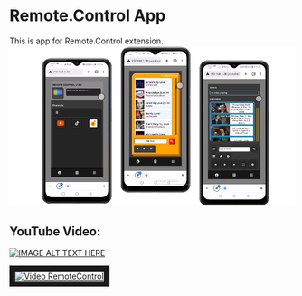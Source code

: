 # Remote.Control App

This is app for Remote.Control extension.
![alt text](https://github.com/itreums/remote.local/blob/master/assets/img/png/3apps.png?raw=true)

## YouTube Video:

[![IMAGE ALT TEXT HERE](https://i.ytimg.com/vi/jAdPD7e5L_4/hqdefault.jpg)](http://www.youtube.com/watch?v=jAdPD7e5L_4&ab_channel=AlboMantis)

<a target="_blank" href="http://www.youtube.com/watch?feature=player_embedded&v=jAdPD7e5L_4&ab_channel=AlboMantis">
  <img src="https://i.ytimg.com/vi/jAdPD7e5L_4/hqdefault.jpg" alt="Video RemoteControl" width="370" height="240" border="10" />
</a>
